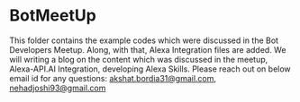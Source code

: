 # BotMeetUp
This folder contains the example codes which were discussed in the Bot Developers Meetup. Along, with that, Alexa Integration files are added. We will writing a blog on the content which was discussed in the meetup, Alexa-API.AI Integration, developing Alexa Skills. Please reach out on below email id for any questions: akshat.bordia31@gmail.com, nehadjoshi93@gmail.com 
